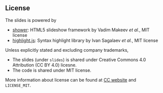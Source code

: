 ## License

The slides is powered by

- [shower]: HTML5 slideshow framework by Vadim Makeev *et al.*, MIT license
- [highlight.js]: Syntax highlight library by Ivan Sagalaev *et al.*, MIT license

Unless explicitly stated and excluding company trademarks,

- The slides (under `slides`) is shared under Creative Commons 4.0 Attribution (CC BY 4.0) licesne.
- The code is shared under MIT license.

More information about license can be found at [CC website][CC-BY-4.0] and `LICENSE_MIT`.

[shower]: https://github.com/shower/shower
[highlight.js]: http://highlightjs.org/
[CC-BY-4.0]: https://creativecommons.org/licenses/by/4.0/

